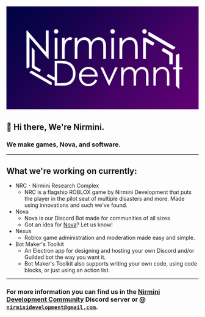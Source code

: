 [![White Nirmini Development logo next to Nirmini(bold) Development on a gradient background](https://raw.githubusercontent.com/Nirmini/.github/refs/heads/main/assets/Nirmini-Devmnt.png)](https://thatwest7014.pages.dev/Nirmini)
---
## :wave: Hi there, We're Nirmini.
### We make games, Nova, and software.
---
## What we're working on currently:
- NRC - Nirmini Research Complex
  - NRC is a flagship ROBLOX game by Nirmini Development that puts the player in the pilot seat of multiple disasters and more. Made using innovations and such we've found.
- Nova
  - Nova is our Discord Bot made for communities of all sizes 
  - Got an idea for [Nova](https://github.com/Nirmini/Novabot)? Let us know!
- Nexus
  - Roblox game administration and moderation made easy and simple.
- Bot Maker's Toolkit
  - An Electron app for designing and hosting your own Discord and/or Guilded bot the way you want it. 
  - Bot Maker's Toolkit also supports writing your own code, using code blocks, or just using an action list.
---
### For more information you can find us in the [Nirmini Development Community](https://discord.gg/9Y7aZejzUH) Discord server or @ [`nirminidevelopment@gmail.com`](mailto:nirminidevelopment@gmail.com).
